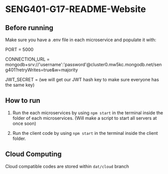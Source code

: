 # SENG401-G17-README-Website

## Before running

Make sure you have a .env file in each microservice and populate it with:

PORT = 5000

CONNECTION_URL = mongodb+srv://'username':'password'@cluster0.mw5kc.mongodb.net/seng401?retryWrites=true&w=majority

JWT_SECRET = (we will get our JWT hash key to make sure everyone has the same key)

## How to run

1. Run the each microservices by using `npm start` in the terminal inside the folder of each microservices. (Will make a script to start all servers at once soon)

2. Run the client code by using `npm start` in the terminal inside the client folder.


## Cloud Computing
Cloud compatible codes are stored within `dat/cloud` branch
